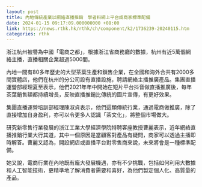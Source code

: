 ```yaml
---
layout: post
title: 內地傳統產業以網絡直播推銷　學者料網上平台成商家標準配備
date: 2024-01-15 09:17:09.000000000 +08:00
link: https://news.rthk.hk/rthk/ch/component/k2/1736239-20240115.htm
categories: rthk
---
```


浙江杭州被譽為中國「電商之都」，根據浙江省商務廳的數據，杭州有近5萬個網絡主播，直播相關企業超過5000間。

內地一間有80多年歷史的大型茶葉生產和鎖售企業，在全國和海外合共有2000多間實體店，他們在杭州的分公司設有直播設施，聘請網絡主播推廣產品。集團直播運營部經理夏至表示，他們2021年年中開始在短片平台抖音做直播推廣後，每年茶葉銷售額都持續增長，反映直播推銷比傳統的圖片宣傳，有更好效果。

集團直播運營培訓部經理陳淑貞表示，他們這類傳統行業，通過電商做推廣，除了直接增加自身盈利，亦可以令更多人認識「茶文化」，將整個市場做大。

研究新零售行業發展的浙江工業大學經濟學院特聘客座教授曹麗表示，近年網絡直播推銷行業大行其道，其中一個原因是當顧客對產品有疑問，商家可以透過主播即時解答。曹麗又認為，開設網店或直播平台對零售商來說，未來將會是一種標準配備。

她又說，電商行業在內地既有龐大發展機遇，亦有不少挑戰，包括如何利用大數據和人工智能技術，更精準地了解消費者需要和喜好，為他們製定個人化、高質量的產品。
